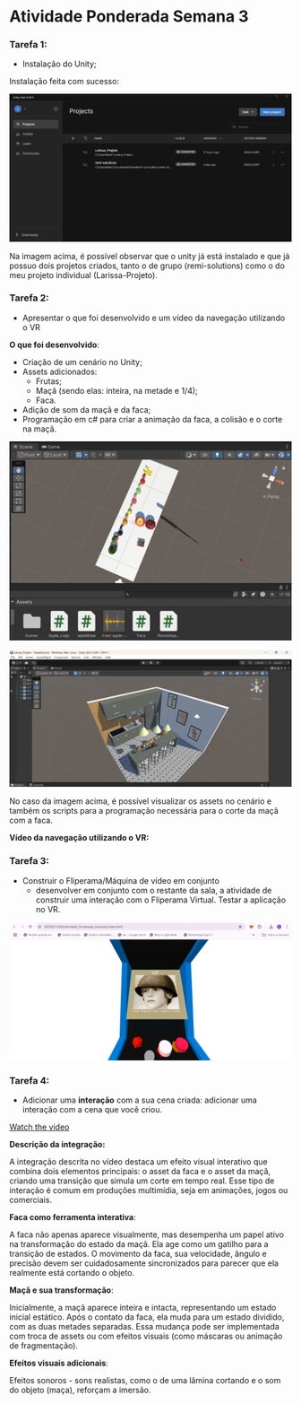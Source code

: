 # Atividade Ponderada Semana 3

### Tarefa 1:

- Instalação do Unity;

Instalação feita com sucesso:

![image.png](https://github.com/eularibr/Larissa_Immersive_Experiences/blob/main/Atividade_Ponderada_Semana3/assets/image.png)

Na imagem acima, é possível observar que o unity já está instalado e que já possuo dois projetos criados, tanto o de grupo (remi-solutions) como o do meu projeto individual (Larissa-Projeto).

### Tarefa 2:

- Apresentar o que foi desenvolvido e um vídeo da navegação utilizando o VR

**O que foi desenvolvido**:

- Criação de um cenário no Unity;
- Assets adicionados:
    - Frutas;
    - Maçã (sendo elas: inteira, na metade e 1/4);
    - Faca.
- Adição de som da maçã e da faca;
- Programação em c# para criar a animação da faca, a colisão e o corte na maçã.

![image.png](https://github.com/eularibr/Larissa_Immersive_Experiences/blob/main/Atividade_Ponderada_Semana3/assets/image%201.png)

![image.png](https://github.com/eularibr/Larissa_Immersive_Experiences/blob/main/Atividade_Ponderada_Semana3/assets/cenario.png)

No caso da imagem acima, é possível visualizar os assets no cenário e também os scripts para a programação necessária para o corte da maçã com a faca.

**Vídeo da navegação utilizando o VR:**

### Tarefa 3:

- Construir o Fliperama/Máquina de vídeo em conjunto
    - desenvolver em conjunto com o restante da sala, a atividade de construir uma interação com o Fliperama Virtual. Testar a aplicação no VR.

![image.png](https://github.com/eularibr/Larissa_Immersive_Experiences/blob/main/Atividade_Ponderada_Semana3/assets/fliperama.png)

### Tarefa 4:

- Adicionar uma **interação** com a sua cena criada: adicionar uma interação com a cena que você criou.

[Watch the video](https://github.com/eularibr/Larissa_Immersive_Experiences/blob/main/Atividade_Ponderada_Semana3/assets/Larissa_Projeto%20-%20SampleScene%20-%20Windows%2C%20Mac%2C%20Linux%20-%20Unity%202022.3.54f1%20_DX11_%202024-12-11%2023-01-03.mp4)

**Descrição da integração:**

A integração descrita no vídeo destaca um efeito visual interativo que combina dois elementos principais: o asset da faca e o asset da maçã, criando uma transição que simula um corte em tempo real. Esse tipo de interação é comum em produções multimídia, seja em animações, jogos ou comerciais.

**Faca como ferramenta interativa**:

A faca não apenas aparece visualmente, mas desempenha um papel ativo na transformação do estado da maçã. Ela age como um gatilho para a transição de estados.
O movimento da faca, sua velocidade, ângulo e precisão devem ser cuidadosamente sincronizados para parecer que ela realmente está cortando o objeto.

**Maçã e sua transformação**:

Inicialmente, a maçã aparece inteira e intacta, representando um estado inicial estático.
Após o contato da faca, ela muda para um estado dividido, com as duas metades separadas. Essa mudança pode ser implementada com troca de assets ou com efeitos visuais (como máscaras ou animação de fragmentação).

**Efeitos visuais adicionais**:

Efeitos sonoros - sons realistas, como o de uma lâmina cortando e o som do objeto (maça), reforçam a imersão.
